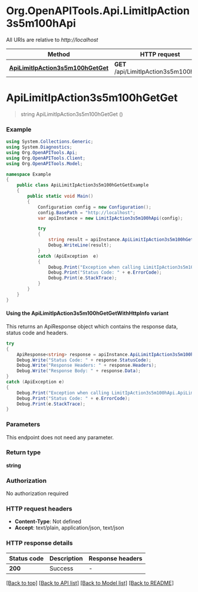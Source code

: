# Org.OpenAPITools.Api.LimitIpAction3s5m100hApi

All URIs are relative to *http://localhost*

| Method | HTTP request | Description |
|--------|--------------|-------------|
| [**ApiLimitIpAction3s5m100hGetGet**](LimitIpAction3s5m100hApi.md#apilimitipaction3s5m100hgetget) | **GET** /api/LimitIpAction3s5m100h/Get |  |

<a id="apilimitipaction3s5m100hgetget"></a>
# **ApiLimitIpAction3s5m100hGetGet**
> string ApiLimitIpAction3s5m100hGetGet ()



### Example
```csharp
using System.Collections.Generic;
using System.Diagnostics;
using Org.OpenAPITools.Api;
using Org.OpenAPITools.Client;
using Org.OpenAPITools.Model;

namespace Example
{
    public class ApiLimitIpAction3s5m100hGetGetExample
    {
        public static void Main()
        {
            Configuration config = new Configuration();
            config.BasePath = "http://localhost";
            var apiInstance = new LimitIpAction3s5m100hApi(config);

            try
            {
                string result = apiInstance.ApiLimitIpAction3s5m100hGetGet();
                Debug.WriteLine(result);
            }
            catch (ApiException  e)
            {
                Debug.Print("Exception when calling LimitIpAction3s5m100hApi.ApiLimitIpAction3s5m100hGetGet: " + e.Message);
                Debug.Print("Status Code: " + e.ErrorCode);
                Debug.Print(e.StackTrace);
            }
        }
    }
}
```

#### Using the ApiLimitIpAction3s5m100hGetGetWithHttpInfo variant
This returns an ApiResponse object which contains the response data, status code and headers.

```csharp
try
{
    ApiResponse<string> response = apiInstance.ApiLimitIpAction3s5m100hGetGetWithHttpInfo();
    Debug.Write("Status Code: " + response.StatusCode);
    Debug.Write("Response Headers: " + response.Headers);
    Debug.Write("Response Body: " + response.Data);
}
catch (ApiException e)
{
    Debug.Print("Exception when calling LimitIpAction3s5m100hApi.ApiLimitIpAction3s5m100hGetGetWithHttpInfo: " + e.Message);
    Debug.Print("Status Code: " + e.ErrorCode);
    Debug.Print(e.StackTrace);
}
```

### Parameters
This endpoint does not need any parameter.
### Return type

**string**

### Authorization

No authorization required

### HTTP request headers

 - **Content-Type**: Not defined
 - **Accept**: text/plain, application/json, text/json


### HTTP response details
| Status code | Description | Response headers |
|-------------|-------------|------------------|
| **200** | Success |  -  |

[[Back to top]](#) [[Back to API list]](../README.md#documentation-for-api-endpoints) [[Back to Model list]](../README.md#documentation-for-models) [[Back to README]](../README.md)

